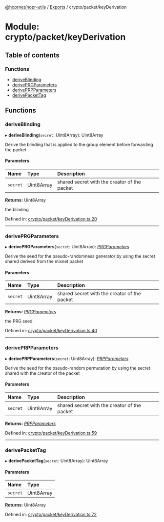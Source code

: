 [@hoprnet/hopr-utils](../README.md) / [Exports](../modules.md) / crypto/packet/keyDerivation

# Module: crypto/packet/keyDerivation

## Table of contents

### Functions

- [deriveBlinding](crypto_packet_keyderivation.md#deriveblinding)
- [derivePRGParameters](crypto_packet_keyderivation.md#deriveprgparameters)
- [derivePRPParameters](crypto_packet_keyderivation.md#deriveprpparameters)
- [derivePacketTag](crypto_packet_keyderivation.md#derivepackettag)

## Functions

### deriveBlinding

▸ **deriveBlinding**(`secret`: Uint8Array): Uint8Array

Derive the blinding that is applied to the group element
before forwarding the packet

#### Parameters

| Name | Type | Description |
| :------ | :------ | :------ |
| `secret` | Uint8Array | shared secret with the creator of the packet |

**Returns:** Uint8Array

the blinding

Defined in: [crypto/packet/keyDerivation.ts:20](https://github.com/hoprnet/hoprnet/blob/448a47a/packages/utils/src/crypto/packet/keyDerivation.ts#L20)

___

### derivePRGParameters

▸ **derivePRGParameters**(`secret`: Uint8Array): [*PRGParameters*](crypto_prg.md#prgparameters)

Derive the seed for the pseudo-randomness generator
by using the secret shared derived from the mixnet packet

#### Parameters

| Name | Type | Description |
| :------ | :------ | :------ |
| `secret` | Uint8Array | shared secret with the creator of the packet |

**Returns:** [*PRGParameters*](crypto_prg.md#prgparameters)

the PRG seed

Defined in: [crypto/packet/keyDerivation.ts:40](https://github.com/hoprnet/hoprnet/blob/448a47a/packages/utils/src/crypto/packet/keyDerivation.ts#L40)

___

### derivePRPParameters

▸ **derivePRPParameters**(`secret`: Uint8Array): [*PRPParameters*](crypto_prp.md#prpparameters)

Derive the seed for the pseudo-random permutation
by using the secret shared with the creator of the packet

#### Parameters

| Name | Type | Description |
| :------ | :------ | :------ |
| `secret` | Uint8Array | shared secret with the creator of the packet |

**Returns:** [*PRPParameters*](crypto_prp.md#prpparameters)

Defined in: [crypto/packet/keyDerivation.ts:59](https://github.com/hoprnet/hoprnet/blob/448a47a/packages/utils/src/crypto/packet/keyDerivation.ts#L59)

___

### derivePacketTag

▸ **derivePacketTag**(`secret`: Uint8Array): Uint8Array

#### Parameters

| Name | Type |
| :------ | :------ |
| `secret` | Uint8Array |

**Returns:** Uint8Array

Defined in: [crypto/packet/keyDerivation.ts:72](https://github.com/hoprnet/hoprnet/blob/448a47a/packages/utils/src/crypto/packet/keyDerivation.ts#L72)
